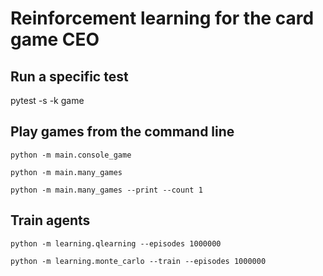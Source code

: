 # Reinforcement learning for the card game CEO

## Run a specific test
pytest -s -k game

## Play games from the command line
`python -m main.console_game`

`python -m main.many_games`

`python -m main.many_games --print --count 1`

## Train agents

`python -m learning.qlearning --episodes 1000000`

`python -m learning.monte_carlo --train --episodes 1000000`
